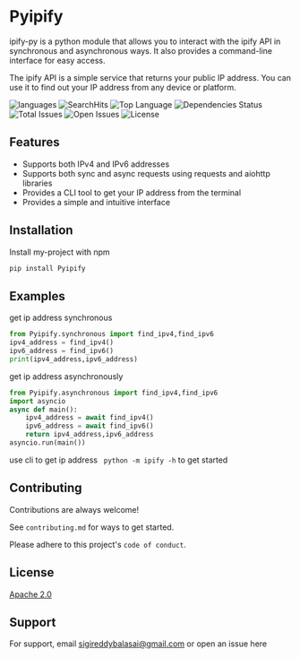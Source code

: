 
# Pyipify

ipify-py is a python module that allows you to interact with the ipify API in synchronous and asynchronous ways. It also provides a command-line interface for easy access.

The ipify API is a simple service that returns your public IP address. You can use it to find out your IP address from any device or platform.





![languages](https://img.shields.io/github/languages/count/SigireddyBalasai/Pyipify)
![SearchHits](https://img.shields.io/github/search/SigireddyBalasai/Pyipify/ipify)
![Top Language](https://img.shields.io/github/languages/top/SigireddyBalasai/Pyipify)
![Dependencies Status](https://img.shields.io/librariesio/github/SigireddyBalasai/Pyipify)
![Total Issues](https://img.shields.io/github/issues/SigireddyBalasai/pyipify)
![Open Issues](https://img.shields.io/github/issues-raw/SigireddyBalasai/Pyipify)
![License](https://img.shields.io/github/license/SigireddyBalasai/Pyipify)


## Features

- Supports both IPv4 and IPv6 addresses
- Supports both sync and async requests using requests and aiohttp libraries
- Provides a CLI tool to get your IP address from the terminal
- Provides a simple and intuitive interface
## Installation

Install my-project with npm

```py
pip install Pyipify
```


    
## Examples

get ip address synchronous

```py
from Pyipify.synchronous import find_ipv4,find_ipv6
ipv4_address = find_ipv4()
ipv6_address = find_ipv6()
print(ipv4_address,ipv6_address)
```

get ip address asynchronously
```py
from Pyipify.asynchronous import find_ipv4,find_ipv6
import asyncio
async def main():
    ipv4_address = await find_ipv4()
    ipv6_address = await find_ipv6()
    return ipv4_address,ipv6_address
asyncio.run(main())
```

use cli to get ip address
``` python -m ipify -h```
to get started




## Contributing

Contributions are always welcome!

See `contributing.md` for ways to get started.

Please adhere to this project's `code of conduct`.


## License

[Apache 2.0](https://choosealicense.com/licenses/apache-2.0/)


## Support

For support, email sigireddybalasai@gmail.com or open an issue here

